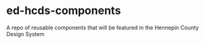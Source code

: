 # ed-hcds-components

A repo of reusable components that will be featured in the Hennepin County Design System

